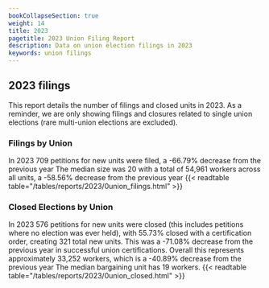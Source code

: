 ```yaml
---
bookCollapseSection: true
weight: 14
title: 2023
pagetitle: 2023 Union Filing Report
description: Data on union election filings in 2023
keywords: union filings
---
```


## 2023 filings

This report details the number of filings and closed units in 2023. As a reminder, we are only showing filings and closures related to single union elections (rare multi-union elections are excluded).

### Filings by Union
In 2023 709 petitions for new units were filed, a -66.79% decrease from the previous year The median size was 20 with a total of 54,961 workers across all units, a -58.56% decrease from the previous year
{{< readtable table="/tables/reports/2023/0union_filings.html" >}}

### Closed Elections by Union
In 2023 576 petitions for new units were closed (this includes petitions where no election was ever held), with 55.73% closed with a certification order, creating 321 total new units. This was a -71.08% decrease from the previous year in successful union certifications. Overall this represents approximately 33,252 workers, which is a -40.89% decrease from the previous year The median bargaining unit has 19 workers.
{{< readtable table="/tables/reports/2023/0union_closed.html" >}}
